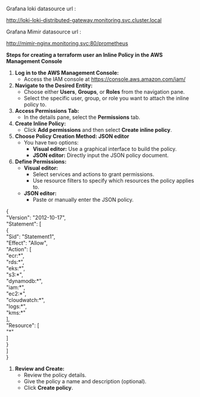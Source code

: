 Grafana loki datasource url :

http://loki-loki-distributed-gateway.monitoring.svc.cluster.local

Grafana Mimir datasource url :

http://mimir-nginx.monitoring.svc:80/prometheus

**Steps for creating a terraform user an Inline Policy in the AWS Management Console**

1. **Log in to the AWS Management Console:**
    - Access the IAM console at <https://console.aws.amazon.com/iam/>
2. **Navigate to the Desired Entity:**
    - Choose either **Users**, **Groups**, or **Roles** from the navigation pane.
    - Select the specific user, group, or role you want to attach the inline policy to.
3. **Access Permissions Tab:**
    - In the details pane, select the **Permissions** tab.
4. **Create Inline Policy:**
    - Click **Add permissions** and then select **Create inline policy**.
5. **Choose Policy Creation Method: JSON editor**
    - You have two options:
        - **Visual editor:** Use a graphical interface to build the policy.
        - **JSON editor:** Directly input the JSON policy document.
6. **Define Permissions:**
    - **Visual editor:**
        - Select services and actions to grant permissions.
        - Use resource filters to specify which resources the policy applies to.
    - **JSON editor:**
        - Paste or manually enter the JSON policy.

{  
    "Version": "2012-10-17",  
    "Statement": \[  
        {  
            "Sid": "Statement1",  
            "Effect": "Allow",  
            "Action": \[  
                "ecr:\*",  
                "rds:\*",  
                "eks:\*",  
                "s3:\*",  
                "dynamodb:\*",  
                "iam:\*",  
                "ec2:\*",  
                "cloudwatch:\*",  
                "logs:\*",  
                "kms:\*"  
            \],  
            "Resource": \[  
                "\*"  
            \]  
        }  
    \]  
}

1. **Review and Create:**
    - Review the policy details.
    - Give the policy a name and description (optional).
    - Click **Create policy**.